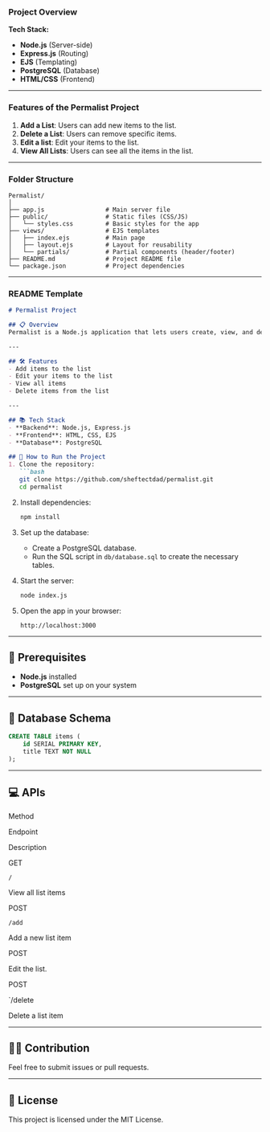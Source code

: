 
### **Project Overview**

**Tech Stack:**

-   **Node.js** (Server-side)
-   **Express.js** (Routing)
-   **EJS** (Templating)
-   **PostgreSQL** (Database)
-   **HTML/CSS** (Frontend)

----------

### **Features of the Permalist Project**

1.  **Add a List**: Users can add new items to the list.
2.  **Delete a List**: Users can remove specific items.
3.   **Edit a list**: Edit your items to the list.
4.  **View All Lists**: Users can see all the items in the list.

----------

### **Folder Structure**

```
Permalist/
│
├── app.js                 # Main server file
├── public/                # Static files (CSS/JS)
│   └── styles.css         # Basic styles for the app
├── views/                 # EJS templates
│   ├── index.ejs          # Main page
│   ├── layout.ejs         # Layout for reusability
│   └── partials/          # Partial components (header/footer)
├── README.md              # Project README file
└── package.json           # Project dependencies

```

----------

### **README Template**

```markdown
# Permalist Project

## 📋 Overview
Permalist is a Node.js application that lets users create, view, and delete items from a list. It uses PostgreSQL for database management and EJS for templating.

---

## 🛠️ Features
- Add items to the list
- Edit your items to the list
- View all items
- Delete items from the list

---

## 📚 Tech Stack
- **Backend**: Node.js, Express.js
- **Frontend**: HTML, CSS, EJS
- **Database**: PostgreSQL

## 🚀 How to Run the Project
1. Clone the repository:
   ```bash
   git clone https://github.com/sheftectdad/permalist.git
   cd permalist

```

2.  Install dependencies:
    
    ```bash
    npm install
    
    ```
    
3.  Set up the database:
    
    -   Create a PostgreSQL database.
    -   Run the SQL script in `db/database.sql` to create the necessary tables.
4.  Start the server:
    
    ```bash
    node index.js
    
    ```
    
5.  Open the app in your browser:
    
    ```
    http://localhost:3000
    
    ```
----------   

## 🛑 Prerequisites

-   **Node.js** installed
-   **PostgreSQL** set up on your system

----------

## 📄 Database Schema

```sql
CREATE TABLE items (
    id SERIAL PRIMARY KEY,
    title TEXT NOT NULL
);

```

----------

## 💻 APIs

Method

Endpoint

Description

GET

`/`

View all list items

POST

`/add`

Add a new list item

POST

Edit the list.

POST

`/delete

Delete a list item

----------

## 🧑‍💻 Contribution

Feel free to submit issues or pull requests.

----------

## 📜 License

This project is licensed under the MIT License.

```


